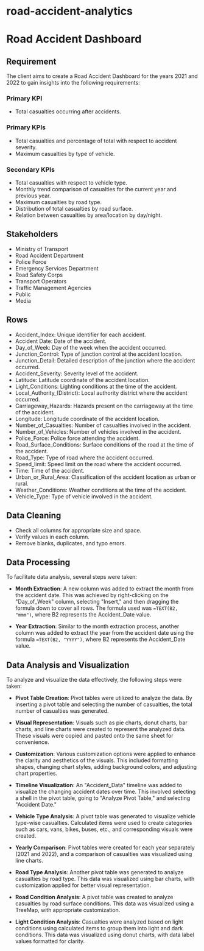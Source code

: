 # road-accident-analytics

# Road Accident Dashboard

## Requirement

The client aims to create a Road Accident Dashboard for the years 2021 and 2022 to gain insights into the following requirements:

### Primary KPI
- Total casualties occurring after accidents.

### Primary KPIs
- Total casualties and percentage of total with respect to accident severity.
- Maximum casualties by type of vehicle.

### Secondary KPIs
- Total casualties with respect to vehicle type.
- Monthly trend comparison of casualties for the current year and previous year.
- Maximum casualties by road type.
- Distribution of total casualties by road surface.
- Relation between casualties by area/location by day/night.

## Stakeholders
- Ministry of Transport
- Road Accident Department
- Police Force
- Emergency Services Department
- Road Safety Corps
- Transport Operators
- Traffic Management Agencies
- Public
- Media

## Rows

- Accident_Index: Unique identifier for each accident.
- Accident Date: Date of the accident.
- Day_of_Week: Day of the week when the accident occurred.
- Junction_Control: Type of junction control at the accident location.
- Junction_Detail: Detailed description of the junction where the accident occurred.
- Accident_Severity: Severity level of the accident.
- Latitude: Latitude coordinate of the accident location.
- Light_Conditions: Lighting conditions at the time of the accident.
- Local_Authority_(District): Local authority district where the accident occurred.
- Carriageway_Hazards: Hazards present on the carriageway at the time of the accident.
- Longitude: Longitude coordinate of the accident location.
- Number_of_Casualties: Number of casualties involved in the accident.
- Number_of_Vehicles: Number of vehicles involved in the accident.
- Police_Force: Police force attending the accident.
- Road_Surface_Conditions: Surface conditions of the road at the time of the accident.
- Road_Type: Type of road where the accident occurred.
- Speed_limit: Speed limit on the road where the accident occurred.
- Time: Time of the accident.
- Urban_or_Rural_Area: Classification of the accident location as urban or rural.
- Weather_Conditions: Weather conditions at the time of the accident.
- Vehicle_Type: Type of vehicle involved in the accident.

## Data Cleaning

- Check all columns for appropriate size and space.
- Verify values in each column.
- Remove blanks, duplicates, and typo errors.

## Data Processing

To facilitate data analysis, several steps were taken:

- **Month Extraction**: A new column was added to extract the month from the accident date. This was achieved by right-clicking on the "Day_of_Week" column, selecting "Insert," and then dragging the formula down to cover all rows. The formula used was `=TEXT(B2, "mmm")`, where B2 represents the Accident_Date value.

- **Year Extraction**: Similar to the month extraction process, another column was added to extract the year from the accident date using the formula `=TEXT(B2, "YYYY")`, where B2 represents the Accident_Date value.

## Data Analysis and Visualization

To analyze and visualize the data effectively, the following steps were taken:

- **Pivot Table Creation**: Pivot tables were utilized to analyze the data. By inserting a pivot table and selecting the number of casualties, the total number of casualties was generated.

- **Visual Representation**: Visuals such as pie charts, donut charts, bar charts, and line charts were created to represent the analyzed data. These visuals were copied and pasted onto the same sheet for convenience.

- **Customization**: Various customization options were applied to enhance the clarity and aesthetics of the visuals. This included formatting shapes, changing chart styles, adding background colors, and adjusting chart properties.

- **Timeline Visualization**: An "Accident_Data" timeline was added to visualize the changing accident dates over time. This involved selecting a shell in the pivot table, going to "Analyze Pivot Table," and selecting "Accident Date."

- **Vehicle Type Analysis**: A pivot table was generated to visualize vehicle type-wise casualties. Calculated items were used to create categories such as cars, vans, bikes, buses, etc., and corresponding visuals were created.

- **Yearly Comparison**: Pivot tables were created for each year separately (2021 and 2022), and a comparison of casualties was visualized using line charts.

- **Road Type Analysis**: Another pivot table was generated to analyze casualties by road type. This data was visualized using bar charts, with customization applied for better visual representation.

- **Road Condition Analysis**: A pivot table was created to analyze casualties by road surface conditions. This data was visualized using a TreeMap, with appropriate customization.

- **Light Condition Analysis**: Casualties were analyzed based on light conditions using calculated items to group them into light and dark conditions. This data was visualized using donut charts, with data label values formatted for clarity.
